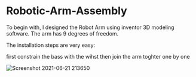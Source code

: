 # Robotic-Arm-Assembly
To begin with, I designed the Robot Arm using inventor 3D modeling software. The arm has 9 degrees of freedom.

The installation steps are very easy:

first constrain the bass with the wihst then join the arm toghter one by one 

![Screenshot 2021-06-21 213650](https://user-images.githubusercontent.com/85850480/122811388-17904880-d2d9-11eb-9568-1d1e361915fa.jpeg)
